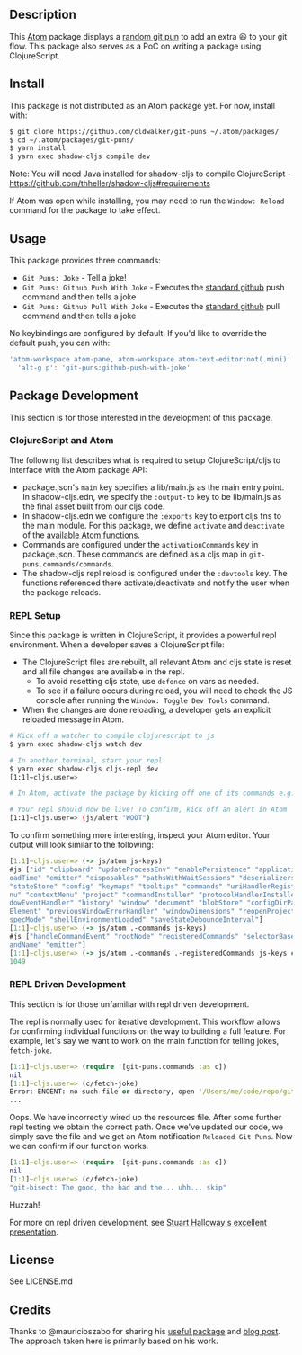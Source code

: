 ## Description

This [Atom](https://atom.io/) package displays a [random git pun](https://github.com/EugeneKay/git-jokes/) to add an extra 😆 to your git flow. This package also serves as a PoC on writing a package using ClojureScript.

## Install
This package is not distributed as an Atom package yet. For now, install with:

```sh
$ git clone https://github.com/cldwalker/git-puns ~/.atom/packages/
$ cd ~/.atom/packages/git-puns/
$ yarn install
$ yarn exec shadow-cljs compile dev
```
Note: You will need Java installed for shadow-cljs to compile ClojureScript - https://github.com/thheller/shadow-cljs#requirements

If Atom was open while installing, you may need to run the `Window: Reload` command for the package to take effect.

## Usage

This package provides three commands:

* `Git Puns: Joke` - Tell a joke!
* `Git Puns: Github Push With Joke` - Executes the [standard github](https://github.com/atom/github) push command and then tells a joke
* `Git Puns: Github Pull With Joke` - Executes the [standard github](https://github.com/atom/github) pull command and then tells a joke

No keybindings are configured by default. If you'd like to override the default push, you can with:

```js
'atom-workspace atom-pane, atom-workspace atom-text-editor:not(.mini)':
  'alt-g p': 'git-puns:github-push-with-joke'
```

## Package Development

This section is for those interested in the development of this package.

### ClojureScript and Atom

The following list describes what is required to setup ClojureScript/cljs to interface with the Atom package API:
* package.json's `main` key specifies a lib/main.js as the main entry point. In shadow-cljs.edn, we specify the `:output-to` key to be lib/main.js as the final asset built from our cljs code.
* In shadow-cljs.edn we configure the `:exports` key to export cljs fns to the main module. For this package, we define `activate` and `deactivate` of the [available Atom functions](https://flight-manual.atom.io/hacking-atom/sections/package-word-count/#source-code).
* Commands are configured under the `activationCommands` key in package.json. These commands are defined as a cljs map in `git-puns.commands/commands`.
* The shadow-cljs repl reload is configured under the `:devtools` key. The functions referenced there activate/deactivate and notify the user when the package reloads.

### REPL Setup

Since this package is written in ClojureScript, it provides a powerful repl environment. When a developer saves a ClojureScript file:
* The ClojureScript files are rebuilt, all relevant Atom and cljs state is reset and all file changes are available in the repl.
  * To avoid resetting cljs state, use `defonce` on vars as needed.
  * To see if a failure occurs during reload, you will need to check the JS console after running the `Window: Toggle Dev Tools` command.
* When the changes are done reloading, a developer gets an explicit reloaded message in Atom.

```sh
# Kick off a watcher to compile clojurescript to js
$ yarn exec shadow-cljs watch dev

# In another terminal, start your repl
$ yarn exec shadow-cljs cljs-repl dev
[1:1]~cljs.user=>

# In Atom, activate the package by kicking off one of its commands e.g. choose "Git Puns: Joke"

# Your repl should now be live! To confirm, kick off an alert in Atom
[1:1]~cljs.user=> (js/alert "WOOT")
```

To confirm something more interesting, inspect your Atom editor. Your output will look similar to the following:

```clojure
[1:1]~cljs.user=> (-> js/atom js-keys)
#js ["id" "clipboard" "updateProcessEnv" "enablePersistence" "applicationDelegate" "nextProxyRequestId" "unloading" "l
oadTime" "emitter" "disposables" "pathsWithWaitSessions" "deserializers" "deserializeTimings" "views" "notifications"
"stateStore" "config" "keymaps" "tooltips" "commands" "uriHandlerRegistry" "grammars" "styles" "packages" "themes" "me
nu" "contextMenu" "project" "commandInstaller" "protocolHandlerInstaller" "textEditors" "workspace" "autoUpdater" "win
dowEventHandler" "history" "window" "document" "blobStore" "configDirPath" "appVersion" "initialStyleElements" "styles
Element" "previousWindowErrorHandler" "windowDimensions" "reopenProjectMenuManager" "backgroundStylesheet" "devMode" "
specMode" "shellEnvironmentLoaded" "saveStateDebounceInterval"]
[1:1]~cljs.user=> (-> js/atom .-commands js-keys)
#js ["handleCommandEvent" "rootNode" "registeredCommands" "selectorBasedListenersByCommandName" "inlineListenersByComm
andName" "emitter"]
[1:1]~cljs.user=> (-> js/atom .-commands .-registeredCommands js-keys count)
1049
```

### REPL Driven Development

This section is for those unfamiliar with repl driven development.

The repl is normally used for iterative development. This workflow allows for confirming individual functions on the way to building a full feature. For example, let's say we want to work on the main function for telling jokes, `fetch-joke`.

```clojure
[1:1]~cljs.user=> (require '[git-puns.commands :as c])
nil
[1:1]~cljs.user=> (c/fetch-joke)
Error: ENOENT: no such file or directory, open '/Users/me/code/repo/git-puns/lib/resources/jokes.txt'
...
```

Oops. We have incorrectly wired up the resources file. After some further repl testing we obtain the correct path. Once we've updated our code, we simply save the file and we get an Atom notification `Reloaded Git Puns`. Now we can confirm if our function works.

```clojure
[1:1]~cljs.user=> (require '[git-puns.commands :as c])
nil
[1:1]~cljs.user=> (c/fetch-joke)
"git-bisect: The good, the bad and the... uhh... skip"
```

Huzzah!

For more on repl driven development, see [Stuart Halloway's excellent presentation](https://github.com/stuarthalloway/presentations/wiki/REPL-Driven-Development).

## License
See LICENSE.md

## Credits
Thanks to @mauricioszabo for sharing his [useful package](https://github.com/mauricioszabo/atom-chlorine) and [blog post](https://mauricio.szabo.link/blog/2018/10/02/atom-packages-with-clojurescript-upgraded/#more-1022). The approach taken here is primarily based on his work.
